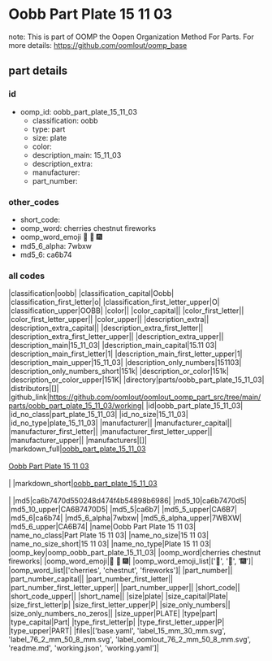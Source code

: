 # Oobb Part Plate 15 11 03  

note: This is part of OOMP the Oopen Organization Method For Parts. For more details: https://github.com/oomlout/oomp_base

##  part details





### id
* oomp_id: oobb_part_plate_15_11_03
  * classification: oobb
  * type: part
  * size: plate
  * color: 
  * description_main: 15_11_03
  * description_extra: 
  * manufacturer: 
  * part_number: 

### other_codes
* short_code: 
* oomp_word: cherries chestnut fireworks
* oomp_word_emoji :cherries: :chestnut: :fireworks:
* md5_6_alpha: 7wbxw
* md5_6: ca6b74

### all codes 
|classification|oobb|
|classification_capital|Oobb|
|classification_first_letter|o|
|classification_first_letter_upper|O|
|classification_upper|OOBB|
|color||
|color_capital||
|color_first_letter||
|color_first_letter_upper||
|color_upper||
|description_extra||
|description_extra_capital||
|description_extra_first_letter||
|description_extra_first_letter_upper||
|description_extra_upper||
|description_main|15_11_03|
|description_main_capital|15.11 03|
|description_main_first_letter|1|
|description_main_first_letter_upper|1|
|description_main_upper|15_11_03|
|description_only_numbers|151103|
|description_only_numbers_short|151k|
|description_or_color|151k|
|description_or_color_upper|151K|
|directory|parts/oobb_part_plate_15_11_03|
|distributors|[]|
|github_link|https://github.com/oomlout/oomlout_oomp_part_src/tree/main/parts/oobb_part_plate_15_11_03/working|
|id|oobb_part_plate_15_11_03|
|id_no_class|part_plate_15_11_03|
|id_no_size|15_11_03|
|id_no_type|plate_15_11_03|
|manufacturer||
|manufacturer_capital||
|manufacturer_first_letter||
|manufacturer_first_letter_upper||
|manufacturer_upper||
|manufacturers|[]|
|markdown_full|[oobb_part_plate_15_11_03](https://github.com/oomlout/oomlout_oomp_part_src/tree/main/parts/oobb_part_plate_15_11_03/working)<br>[](https://github.com/oomlout/oomlout_oomp_part_src/tree/main/parts/oobb_part_plate_15_11_03/working)<br>[Oobb Part Plate 15 11 03](https://github.com/oomlout/oomlout_oomp_part_src/tree/main/parts/oobb_part_plate_15_11_03/working)<br><br>|
|markdown_short|[oobb_part_plate_15_11_03](https://github.com/oomlout/oomlout_oomp_part_src/tree/main/parts/oobb_part_plate_15_11_03/working)<br><br>|
|md5|ca6b7470d550248d474f4b54898b6986|
|md5_10|ca6b7470d5|
|md5_10_upper|CA6B7470D5|
|md5_5|ca6b7|
|md5_5_upper|CA6B7|
|md5_6|ca6b74|
|md5_6_alpha|7wbxw|
|md5_6_alpha_upper|7WBXW|
|md5_6_upper|CA6B74|
|name|Oobb Part Plate 15 11 03|
|name_no_class|Part Plate 15 11 03|
|name_no_size|15 11 03|
|name_no_size_short|15 11 03|
|name_no_type|Plate 15 11 03|
|oomp_key|oomp_oobb_part_plate_15_11_03|
|oomp_word|cherries chestnut fireworks|
|oomp_word_emoji|:cherries: :chestnut: :fireworks:|
|oomp_word_emoji_list|[':cherries:', ':chestnut:', ':fireworks:']|
|oomp_word_list|['cherries', 'chestnut', 'fireworks']|
|part_number||
|part_number_capital||
|part_number_first_letter||
|part_number_first_letter_upper||
|part_number_upper||
|short_code||
|short_code_upper||
|short_name||
|size|plate|
|size_capital|Plate|
|size_first_letter|p|
|size_first_letter_upper|P|
|size_only_numbers||
|size_only_numbers_no_zeros||
|size_upper|PLATE|
|type|part|
|type_capital|Part|
|type_first_letter|p|
|type_first_letter_upper|P|
|type_upper|PART|
|files|['base.yaml', 'label_15_mm_30_mm.svg', 'label_76_2_mm_50_8_mm.svg', 'label_oomlout_76_2_mm_50_8_mm.svg', 'readme.md', 'working.json', 'working.yaml']|

